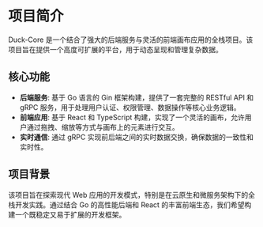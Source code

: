 # 项目简介

Duck-Core 是一个结合了强大的后端服务与灵活的前端画布应用的全栈项目。该项目旨在提供一个高度可扩展的平台，用于动态呈现和管理复杂数据。

## 核心功能

- **后端服务**: 基于 Go 语言的 Gin 框架构建，提供了一套完整的 RESTful API 和 gRPC 服务，用于处理用户认证、权限管理、数据操作等核心业务逻辑。
- **前端应用**: 基于 React 和 TypeScript 构建，实现了一个灵活的画布，允许用户通过拖拽、缩放等方式与画布上的元素进行交互。
- **实时通信**: 通过 gRPC 实现前后端之间的实时数据交换，确保数据的一致性和实时性。

## 项目背景

该项目旨在探索现代 Web 应用的开发模式，特别是在云原生和微服务架构下的全栈开发实践。通过结合 Go 的高性能后端和 React 的丰富前端生态，我们希望构建一个既稳定又易于扩展的开发框架。

